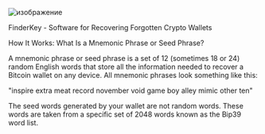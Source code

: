 ![изображение](https://github.com/user-attachments/assets/01c220ed-b25b-441f-8132-b4e2c18ee66d)

FinderKey - Software for Recovering Forgotten Crypto Wallets

How It Works: What Is a Mnemonic Phrase or Seed Phrase?

A mnemonic phrase or seed phrase is a set of 12 (sometimes 18 or 24) random English words that store all the information needed to recover a Bitcoin wallet on any device. All mnemonic phrases look something like this:

"inspire extra meat record november void game boy alley mimic other ten"

The seed words generated by your wallet are not random words. These words are taken from a specific set of 2048 words known as the Bip39 word list.

